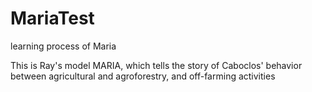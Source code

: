 MariaTest
=========

learning process of Maria

This is Ray's model MARIA, which tells the story of Caboclos' behavior between agricultural and agroforestry, and off-farming activities
